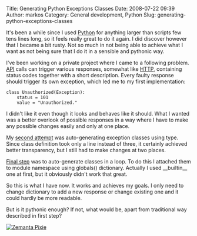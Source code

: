 Title: Generating Python Exceptions Classes
Date: 2008-07-22 09:39
Author: markos
Category: General development, Python
Slug: generating-python-exceptions-classes

It's been a while since I used
[Python](http://www.python.org/ "Python (programming language)") for
anything larger than scripts few tens lines long, so it feels really
great to do it again. I did discover however that I became a bit rusty.
Not so much in not being able to achieve what I want as not being sure
that I do it in a sensible and pythonic way.

I've been working on a private project where I came to a following
problem.
[API](http://en.wikipedia.org/wiki/Application_programming_interface "Application programming interface")
calls can trigger various responses, somewhat like
[HTTP](http://en.wikipedia.org/wiki/Hypertext_Transfer_Protocol "Hypertext Transfer Protocol"),
containing status codes together with a short description. Every faulty
response should trigger its own exception, which led me to my first
implementation:

    class Unauthorized(Exception):
        status = 101
        value = "Unauthorized."

I didn't like it even though it looks and behaves like it should. What I
wanted was a better overlook of possible responses in a way where I have
to make any possible changes easily and only at one place.

My [second
attempt](http://markos.gaivo.net/examples/pyexceptions/exceptions1.txt "Example")
was auto-generating exception classes using type. Since class definition
took only a line instead of three, it certainly achieved better
transparency, but I still had to make changes at two places.

[Final
step](http://markos.gaivo.net/examples/pyexceptions/exceptions2.txt) was
to auto-generate classes in a loop. To do this I attached them to module
namespace using globals() dictionary. Actually I used \_\_builtin\_\_
one at first, but it obviously didn't work that great.

So this is what I have now. It works and achieves my goals. I only need
to change dictionary to add a new response or change existing one and it
could hardly be more readable.

But is it pythonic enough? If not, what would be, apart from traditional
way described in first step?

<div class="zemanta-pixie" style="margin-top: 10px; height: 15px;">

[![Zemanta
Pixie](http://img.zemanta.com/reblog_e.png?x-id=67741c44-cb65-4003-8f66-f8ceb221a025)](http://reblog.zemanta.com/zemified/67741c44-cb65-4003-8f66-f8ceb221a025/ "Zemified by Zemanta")

</div>
